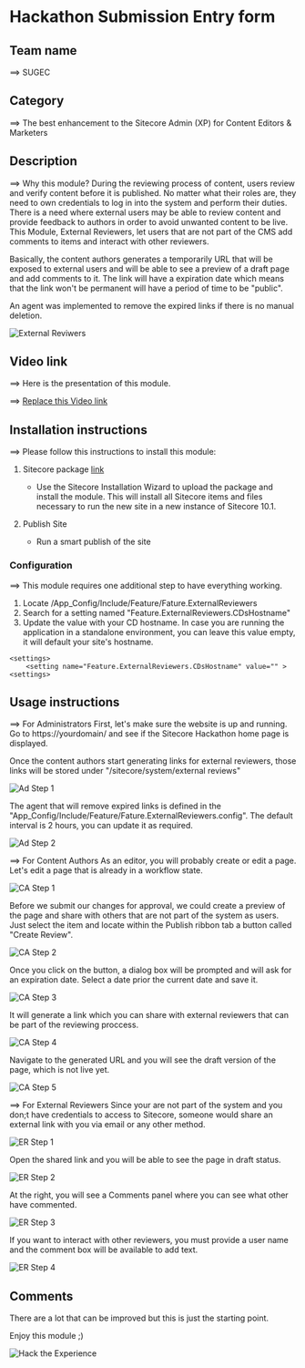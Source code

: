 # Hackathon Submission Entry form

## Team name
⟹ SUGEC

## Category
⟹ The best enhancement to the Sitecore Admin (XP) for Content Editors & Marketers

## Description
⟹ Why this module?
During the reviewing process of content, users review and verify content before it is published. No matter what their roles are, they need to own credentials to log in into the system and perform their duties. 
There is a need where external users may be able to review content and provide feedback to authors in order to avoid unwanted content to be live. This Module, External Reviewers, let users that are not part of the CMS add comments to items and interact with other reviewers.

Basically, the content authors generates a temporarily URL that will be exposed to external users and will be able to see a preview of a draft page and add comments to it. The link will have a expiration date which means that the link won't be permanent will have a period of time to be "public".

An agent was implemented to remove the expired links if there is no manual deletion.

![External Reviwers](docs/images/external-reviewers.PNG?raw=true "External Reviewers")

   
## Video link
⟹ Here is the presentation of this module. 

⟹ [Replace this Video link](#video-link)


## Installation instructions
⟹ Please follow this instructions to install this module:

1. Sitecore package [link](resources/Hackathon2021-SUGEC-1.0.zip)
	- Use the Sitecore Installation Wizard to upload the package and install the module. This will install all Sitecore items and files necessary to run the new site in a new instance of Sitecore 10.1. 
	
2. Publish Site
	- Run a smart publish of the site
	

### Configuration
⟹ This module requires one additional step to have everything working.

1. Locate /App_Config/Include/Feature/Fature.ExternalReviewers  
2. Search for a setting named "Feature.ExternalReviewers.CDsHostname"
3. Update the value with your CD hostname. In case you are running the application in a standalone environment, you can leave this value empty, it will default your site's hostname.
```
<settings> 
 	<setting name="Feature.ExternalReviewers.CDsHostname" value="" >
<settings>
```
## Usage instructions
⟹ For Administrators
First, let's make sure the website is up and running. Go to https://yourdomain/ and see if the Sitecore Hackathon home page is displayed.

Once the content authors  start generating links for external reviewers, those links will be stored under "/sitecore/system/external reviews"

![Ad Step 1](docs/images/ad-step1.PNG?raw=true "Ad Step 1")

The agent that will remove expired links is defined in the "App_Config/Include/Feature/Fature.ExternalReviewers.config". The default interval is 2 hours, you can update it as required.

![Ad Step 2](docs/images/ad-step2.PNG?raw=true "Ad Step 2")


⟹ For Content Authors
As an editor, you will probably create or edit a page.
Let's edit a page that is already in a workflow state. 

![CA Step 1](docs/images/ca-step1.PNG?raw=true "CA Step 1")

Before we submit our changes for approval, we could create a preview of the page and share with others that are not part of the system as users. Just select the item and locate within the Publish ribbon tab a button called "Create Review". 

![CA Step 2](docs/images/ca-step2.PNG?raw=true "CA Step 2")

Once you click on the button, a dialog box will be prompted and will ask for an expiration date. Select a date prior the current date and save it.

![CA Step 3](docs/images/ca-step3.PNG?raw=true "CA Step 3")

It will generate a link which you can share with external reviewers that can be part of the reviewing proccess. 

![CA Step 4](docs/images/ca-step4.PNG?raw=true "CA Step 4")

Navigate to the generated URL and you will see the draft version of the page, which is not live yet. 

![CA Step 5](docs/images/ca-step5.PNG?raw=true "CA Step 5")


⟹ For External Reviewers
Since your are not part of the system and you don;t have credentials to access to Sitecore, someone would share an external link with you via email or any other method.  

![ER Step 1](docs/images/er-step1.PNG?raw=true "ER Step 1")

Open the shared link and you will be able to see the page in draft status. 

![ER Step 2](docs/images/er-step2.PNG?raw=true "ER Step 2")

At the right, you will see a Comments panel where you can see what other have commented.

![ER Step 3](docs/images/er-step3.PNG?raw=true "ER Step 3")

If you want to interact with other reviewers, you must provide a user name and the comment box will be available to add text.

![ER Step 4](docs/images/er-step4.PNG?raw=true "ER Step 4")


## Comments
There are a lot that can be improved but this is just the starting point.

Enjoy this module ;)

![Hack the Experience](docs/images/SCHackathon.PNG?raw=true "Hack the Experience")

